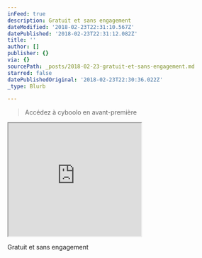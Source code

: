 ```yaml
---
inFeed: true
description: Gratuit et sans engagement
dateModified: '2018-02-23T22:31:10.567Z'
datePublished: '2018-02-23T22:31:12.082Z'
title: ''
author: []
publisher: {}
via: {}
sourcePath: _posts/2018-02-23-gratuit-et-sans-engagement.md
starred: false
datePublishedOriginal: '2018-02-23T22:30:36.022Z'
_type: Blurb

---
```

> Accédez à cyboolo en avant-première

<iframe src="https://the-grid.github.io/ed-userhtml/?g=eJzVlNtuEzEQhq_JUxjfBKQ427TQVpuDhJAKkSCgpDzArHeyceqT7NnQ9Onx7iYQVY24BV_Z_xztz_YkyqA8Mdp7nHLCR8q2sINO5awEAlFbckFuhATjQVV2yt_f3F5zFoOc8g2Rj3mWHZyG0plsG38vjbLDbeSzSdalnPUmaxfMrPdqUqodkxpinHLQGEgYjBEqfFYVNRq0dHBqMqXAJl5ZX582zo_Z0IDSqVtPdTibrXXirMeOw2uQuHG6xDDlH8qQmkF28Iq016lK4UKyigClqmPOrvzjuJNy6yyO186SiOoJ89F1MrXLNRil9znrf02riCEA9QesL8B7jSLuI6FphOHqbrG6T7sQS6xqDaERV2DZXQArVZSuEZaucNTOVlg5ZD_mzfwz6h2SksAWWGOjfKmlKoF9SrFlK0SwUaTyat0fGwiVsiJlImdyNgpo2GtlvAsElsYeylLZSpDz541_C9a4ppxdnrEGVW1eMPOswVrUKbU9spSgdWpFgCTl7DmYsS6Moj-cQD5UwdW2FNJpF_JQFW9GN-8G7PLqdsAu3nZsfmLbR79I0Pv_Cz1Zh5h2xLxTljCcnt8L1_OfZV2qmB5cOlpltbIoCu3kw6lDB4415C4Sso6a0vqZdPr--Gy-WH1czr_fz78tJll3kdKHk7U_zi-rMbEb" height="256" style=""></iframe>

Gratuit et sans engagement